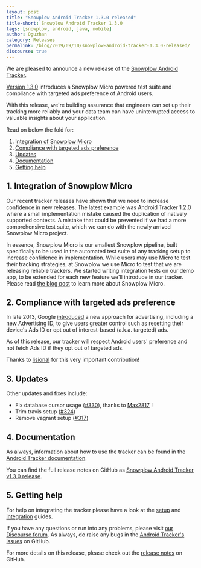 ```yaml
---
layout: post
title: "Snowplow Android Tracker 1.3.0 released"
title-short: Snowplow Android Tracker 1.3.0
tags: [snowplow, android, java, mobile]
author: Oguzhan
category: Releases
permalink: /blog/2019/09/10/snowplow-android-tracker-1.3.0-released/
discourse: true
---
```


We are pleased to announce a new release of the [Snowplow Android Tracker][repo].

[Version 1.3.0][release-notes] introduces a Snowplow Micro powered test suite and compliance with targeted ads preference of Android users.

With this release, we're building assurance that engineers can set up their tracking more reliably and your data team can have uninterrupted access to valuable insights about your application.

Read on below the fold for:

1. [Integration of Snowplow Micro](#micro-integration)
2. [Compliance with targeted ads preference](#ad-tracking)
3. [Updates](#updates)
4. [Documentation](#docs)
5. [Getting help](#help)

<!--more-->

<h2 id="micro-integration">1. Integration of Snowplow Micro</h2>

Our recent tracker releases have shown that we need to increase confidence in new releases. The latest example was Android Tracker 1.2.0 where a small implementation mistake caused the duplication of natively supported contexts. A mistake that could be prevented if we had a more comprehensive test suite, which we can do with the newly arrived Snowplow Micro project.

In essence, Snowplow Micro is our smallest Snowplow pipeline, built specifically to be used in the automated test suite of any tracking setup to increase confidence in implementation. While users may use Micro to test their tracking strategies, at Snowplow we use Micro to test that we are releasing reliable trackers. We started writing integration tests on our demo app, to be extended for each new feature we'll introduce in our tracker. Please read [the blog post][micro-blog-post] to learn more about Snowplow Micro. 

<h2 id="targeted-ads-preference">2. Compliance with targeted ads preference</h2>

In late 2013, Google [introduced][google-play-services-4] a new approach for advertising, including a new Advertising ID, to give users greater control such as resetting their device's Ads ID or opt out of interest-based (a.k.a. targeted) ads.

As of this release, our tracker will respect Android users' preference and not fetch Ads ID if they opt out of targeted ads.

Thanks to [lisional][lisional] for this very important contribution!

<h2 id="updates">3. Updates</h2>

Other updates and fixes include:

* Fix database cursor usage ([#330][330]), thanks to [Max2817][Max2817] !
* Trim travis setup ([#324][324])
* Remove vagrant setup ([#317][317])

<h2 id="docs">4. Documentation</h2>

As always, information about how to use the tracker can be found in the [Android Tracker documentation][docs].

You can find the full release notes on GitHub as [Snowplow Android Tracker v1.3.0 release][release-notes].

<h2 id="help">5. Getting help</h2>

For help on integrating the tracker please have a look at the [setup][android-setup] and [integration][integration] guides.

If you have any questions or run into any problems, please visit [our Discourse forum][discourse]. As always, do raise any bugs in the [Android Tracker's issues][android-issues] on GitHub.

For more details on this release, please check out the [release notes][release-notes] on GitHub.

[repo]: https://github.com/snowplow/snowplow-android-tracker
[docs]: http://docs.snowplowanalytics.com/open-source/snowplow/trackers/android-tracker/1.3.0/
[release-notes]: https://github.com/snowplow/snowplow-android-tracker/releases/tag/1.3.0
[android-setup]: https://github.com/snowplow/snowplow/wiki/Android-Tracker-Setup
[android-issues]: https://github.com/snowplow/snowplow-android-tracker/issues

[google-play-services-4]: https://android-developers.googleblog.com/2013/10/google-play-services-40.html
[micro-blog-post]: https://snowplowanalytics.com/blog/2019/07/17/introducing-snowplow-micro/
[lisional]: https://github.com/lisional
[Max2817]: https://github.com/Max2817

[330]: https://github.com/snowplow/snowplow-android-tracker/issues/330
[324]: https://github.com/snowplow/snowplow-android-tracker/issues/324
[317]: https://github.com/snowplow/snowplow-android-tracker/issues/317

[demo-walkthrough]: https://github.com/snowplow/snowplow/wiki/Android-app-walkthrough#walkthrough
[integration]: https://github.com/snowplow/snowplow/wiki/Android-Integration
[testing]: https://github.com/snowplow/snowplow/wiki/Android-Testing-locally-and-Debugging

[discourse]: http://discourse.snowplowanalytics.com/
